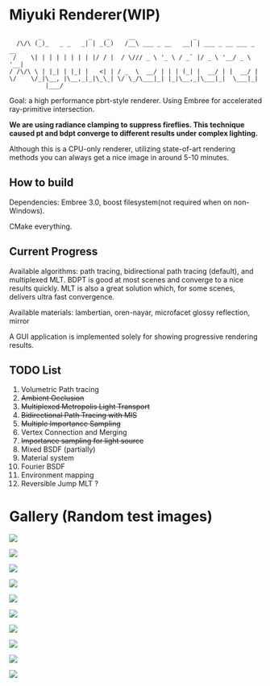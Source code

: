 

# Miyuki Renderer(WIP)

```
        _             _    _     __                _
  /\/\ (_)_   _ _   _| | _(_)   /__\ ___ _ __   __| | ___ _ __ ___ _ __
 /    \| | | | | | | | |/ / |  / \/// _ \ '_ \ / _` |/ _ \ '__/ _ \ '__|
/ /\/\ \ | |_| | |_| |   <| | / _  \  __/ | | | (_| |  __/ | |  __/ |
\/    \/_|\__, |\__,_|_|\_\_| \/ \_/\___|_| |_|\__,_|\___|_|  \___|_|
          |___/
```

Goal: a high performance pbrt-style renderer. Using Embree for accelerated ray-primitive intersection.

<b>We are using radiance clamping to suppress fireflies. This technique caused pt and bdpt converge to different results under complex lighting.</b>

Although this is a CPU-only renderer, utilizing state-of-art rendering methods you can always get a nice image in around 5-10 minutes.

## How to build

Dependencies: Embree 3.0, boost filesystem(not required when on non-Windows).

CMake everything.

## Current Progress 

Available algorithms: path tracing, bidirectional path tracing (default),  and multiplexed MLT. BDPT is good at most scenes and converge to a nice results quickly. MLT is also a great solution which, for some scenes, delivers ultra fast convergence.

Available materials: lambertian, oren-nayar, microfacet glossy reflection, mirror

A GUI application is implemented solely for showing progressive rendering results.

##  TODO List

1. Volumetric Path tracing
2. ~~Ambient Occlusion~~
3. ~~Multiplexed Metropolis Light Transport~~
4. ~~Bidirectional Path Tracing with MIS~~ 
5. ~~Multiple Importance Sampling~~
6. Vertex Connection and Merging
7. ~~Importance sampling for light source~~
8. Mixed BSDF (partially)
9. Material system
10. Fourier BSDF
11. Environment mapping
12. Reversible Jump MLT ?

# Gallery (Random test images)
![](gallery/living_room.png)

![](gallery/breakfast_room.png)

![](gallery/veach.png)

![](gallery/sibenik.png)

![](gallery/vokselia_spawn_pr0.1.png)

![](gallery/ring.png)

![](gallery/sportsCar.png)

![](gallery/conference.png)

![](gallery/vokselia_spawn.png)

![](gallery/tough_box.png)


